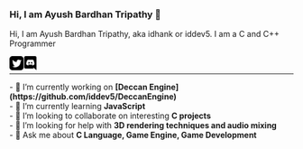### Hi, I am Ayush Bardhan Tripathy 👋
Hi, I am Ayush Bardhan Tripathy, aka idhank or iddev5. I am a C and C++ Programmer

<a href="https://twitter.com/iddev5">
<img align="left" alt="Twitter" width="25px" height="25px" src="https://raw.githubusercontent.com/iddev5/iddev5/master/twitter.png" />
</a>

<a href="https://discord.gg/bNwnxwn">
<img align="left" alt="Discord" width="25px" height="25px" src="https://raw.githubusercontent.com/iddev5/iddev5/master/discord.png" />  
</a>
<br \>
<hr \>
- 🔭 I’m currently working on <b>[Deccan Engine](https://github.com/iddev5/DeccanEngine)</b><br>
- 🌱 I’m currently learning <b>JavaScript</b><br>
- 👯 I’m looking to collaborate on interesting <b>C projects</b><br>
- 🤔 I’m looking for help with <b>3D rendering techniques and audio mixing</b><br>
- 💬 Ask me about <b>C Language, Game Engine, Game Development</b><br>
